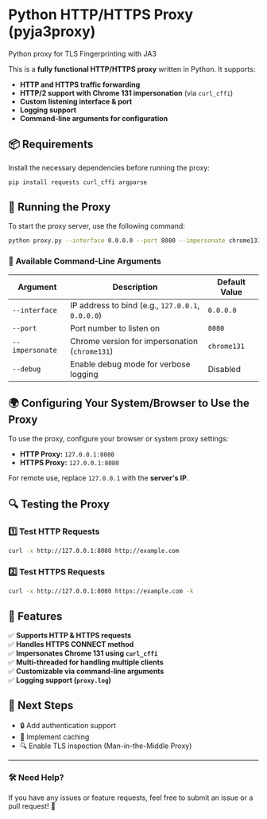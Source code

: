# Python HTTP/HTTPS Proxy (pyja3proxy)
Python proxy for TLS Fingerprinting with JA3

This is a **fully functional HTTP/HTTPS proxy** written in Python. It supports:
- **HTTP and HTTPS traffic forwarding**
- **HTTP/2 support with Chrome 131 impersonation** (via `curl_cffi`)
- **Custom listening interface & port**
- **Logging support**
- **Command-line arguments for configuration**

## 📦 Requirements
Install the necessary dependencies before running the proxy:
```sh
pip install requests curl_cffi argparse
```

## 🚀 Running the Proxy
To start the proxy server, use the following command:
```sh
python proxy.py --interface 0.0.0.0 --port 8080 --impersonate chrome131 --debug
```

### 🔹 Available Command-Line Arguments
| Argument | Description | Default Value |
|----------|-------------|---------------|
| `--interface` | IP address to bind (e.g., `127.0.0.1`, `0.0.0.0`) | `0.0.0.0` |
| `--port` | Port number to listen on | `8080` |
| `--impersonate` | Chrome version for impersonation (`chrome131`) | `chrome131` |
| `--debug` | Enable debug mode for verbose logging | Disabled |

## 🌍 Configuring Your System/Browser to Use the Proxy
To use the proxy, configure your browser or system proxy settings:
- **HTTP Proxy:** `127.0.0.1:8080`
- **HTTPS Proxy:** `127.0.0.1:8080`

For remote use, replace `127.0.0.1` with the **server's IP**.

## 🔍 Testing the Proxy
### **1️⃣ Test HTTP Requests**
```sh
curl -x http://127.0.0.1:8080 http://example.com
```
### **2️⃣ Test HTTPS Requests**
```sh
curl -x http://127.0.0.1:8080 https://example.com -k
```

## 📜 Features
✅ **Supports HTTP & HTTPS requests**  
✅ **Handles HTTPS CONNECT method**  
✅ **Impersonates Chrome 131 using `curl_cffi`**  
✅ **Multi-threaded for handling multiple clients**  
✅ **Customizable via command-line arguments**  
✅ **Logging support (`proxy.log`)**

## 📌 Next Steps
- 🔒 Add authentication support
- 🚀 Implement caching
- 🔍 Enable TLS inspection (Man-in-the-Middle Proxy)

---
### 🛠️ Need Help?
If you have any issues or feature requests, feel free to submit an issue or a pull request! 🚀
